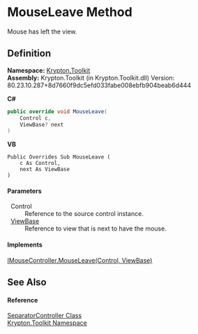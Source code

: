 # MouseLeave Method


Mouse has left the view.



## Definition
**Namespace:** <a href="79d2eac2-21f4-54ff-7552-b20c33c30600.md">Krypton.Toolkit</a>  
**Assembly:** Krypton.Toolkit (in Krypton.Toolkit.dll) Version: 80.23.10.287+8d7660f9dc5efd033fabe008ebfb904beab6d444

**C#**
``` C#
public override void MouseLeave(
	Control c,
	ViewBase? next
)
```
**VB**
``` VB
Public Overrides Sub MouseLeave ( 
	c As Control,
	next As ViewBase
)
```



#### Parameters
<dl><dt>  Control</dt><dd>Reference to the source control instance.</dd><dt>  <a href="309ac2d8-bfc5-c1a7-ab6a-4f4cf86a1ba6.md">ViewBase</a></dt><dd>Reference to view that is next to have the mouse.</dd></dl>

#### Implements
<a href="c40db2c5-a1fc-72ed-3ce1-06fabe5ec178.md">IMouseController.MouseLeave(Control, ViewBase)</a>  


## See Also


#### Reference
<a href="dc03d539-ef25-dbf0-7831-742483d200d7.md">SeparatorController Class</a>  
<a href="79d2eac2-21f4-54ff-7552-b20c33c30600.md">Krypton.Toolkit Namespace</a>  
